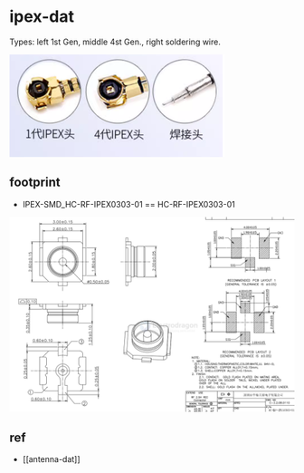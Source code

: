 
# ipex-dat


Types: left 1st Gen, middle 4st Gen., right soldering wire.

![](2024-02-18-17-09-06.png)


## footprint 

- IPEX-SMD_HC-RF-IPEX0303-01 == HC-RF-IPEX0303-01

![](2025-07-14-01-28-59.png)


## ref 

- [[antenna-dat]]